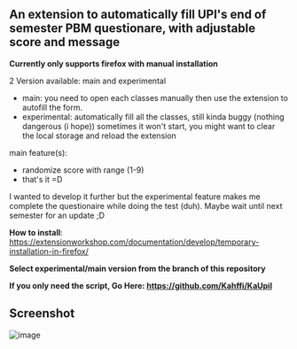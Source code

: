 ## An extension to automatically fill UPI's end of semester PBM questionare, with adjustable score and message 

**Currently only supports firefox with manual installation**

2 Version available: main and experimental

- main: you need to open each classes manually then use the extension to autofill the form.
- experimental: automatically fill all the classes, still kinda buggy (nothing dangerous (i hope)) sometimes it won't start, you might want to clear the local storage and reload the extension

main feature(s):
- randomize score with range (1-9)
- that's it =D

I wanted to develop it further but the experimental feature makes me complete the questionaire while doing the test (duh).
Maybe wait until next semester for an update ;D

**How to install**: https://extensionworkshop.com/documentation/develop/temporary-installation-in-firefox/

**Select experimental/main version from the branch of this repository**

**If you only need the script, Go Here: https://github.com/Kahffi/KaUpil**

## Screenshot
![image](https://github.com/user-attachments/assets/b0d46a35-8572-4544-ab87-afca51c1aeff)

